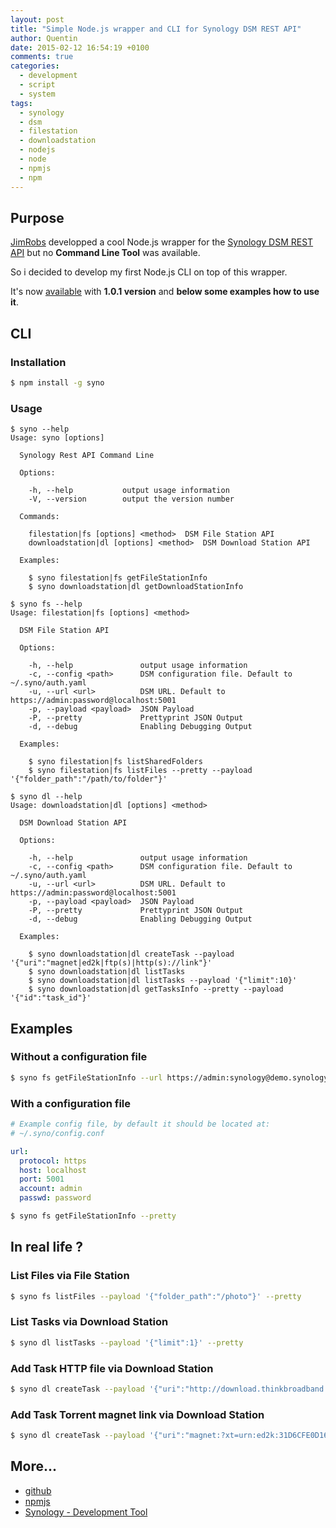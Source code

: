 ```yaml
---
layout: post
title: "Simple Node.js wrapper and CLI for Synology DSM REST API"
author: Quentin
date: 2015-02-12 16:54:19 +0100
comments: true
categories:
  - development
  - script
  - system
tags:
  - synology
  - dsm
  - filestation
  - downloadstation
  - nodejs
  - node
  - npmjs
  - npm
---
```


## Purpose

[JimRobs][1] developped a cool Node.js wrapper for the [Synology DSM REST API][4]
but no **Command Line Tool** was available.

So i decided to develop my first Node.js CLI on top of this wrapper.

It's now [available][2] with **1.0.1 version** and **below some examples how to use it**.

## CLI

### Installation

```bash
$ npm install -g syno
```

### Usage
```
$ syno --help
Usage: syno [options]

  Synology Rest API Command Line

  Options:

    -h, --help           output usage information
    -V, --version        output the version number

  Commands:

    filestation|fs [options] <method>  DSM File Station API
    downloadstation|dl [options] <method>  DSM Download Station API

  Examples:

    $ syno filestation|fs getFileStationInfo
    $ syno downloadstation|dl getDownloadStationInfo
```

```
$ syno fs --help
Usage: filestation|fs [options] <method>

  DSM File Station API

  Options:

    -h, --help               output usage information
    -c, --config <path>      DSM configuration file. Default to ~/.syno/auth.yaml
    -u, --url <url>          DSM URL. Default to https://admin:password@localhost:5001
    -p, --payload <payload>  JSON Payload
    -P, --pretty             Prettyprint JSON Output
    -d, --debug              Enabling Debugging Output

  Examples:

    $ syno filestation|fs listSharedFolders
    $ syno filestation|fs listFiles --pretty --payload '{"folder_path":"/path/to/folder"}'
```

```
$ syno dl --help
Usage: downloadstation|dl [options] <method>

  DSM Download Station API

  Options:

    -h, --help               output usage information
    -c, --config <path>      DSM configuration file. Default to ~/.syno/auth.yaml
    -u, --url <url>          DSM URL. Default to https://admin:password@localhost:5001
    -p, --payload <payload>  JSON Payload
    -P, --pretty             Prettyprint JSON Output
    -d, --debug              Enabling Debugging Output

  Examples:

    $ syno downloadstation|dl createTask --payload '{"uri":"magnet|ed2k|ftp(s)|http(s)://link"}'
    $ syno downloadstation|dl listTasks
    $ syno downloadstation|dl listTasks --payload '{"limit":10}'
    $ syno downloadstation|dl getTasksInfo --pretty --payload '{"id":"task_id"}'
```

## Examples

### Without a configuration file

```bash
$ syno fs getFileStationInfo --url https://admin:synology@demo.synology.com:5001 --pretty
```

### With a configuration file

```yaml
# Example config file, by default it should be located at:
# ~/.syno/config.conf

url:
  protocol: https
  host: localhost
  port: 5001
  account: admin
  passwd: password
```

```bash
$ syno fs getFileStationInfo --pretty
```

## In real life ?

### List Files via File Station

```bash
$ syno fs listFiles --payload '{"folder_path":"/photo"}' --pretty
```

### List Tasks via Download Station

```bash
$ syno dl listTasks --payload '{"limit":1}' --pretty
```

### Add Task HTTP file via Download Station

```bash
$ syno dl createTask --payload '{"uri":"http://download.thinkbroadband.com/5MB.zip"}'
```

### Add Task Torrent magnet link via Download Station
```bash
$ syno dl createTask --payload '{"uri":"magnet:?xt=urn:ed2k:31D6CFE0D16AE931B73C59D7E0C089C0&xl=0&dn=zero_len.fil&xt=urn:bitprint:3I42H3S6NNFQ2MSVX7XZKYAYSCX5QBYJ.LWPNACQDBZRYXW3VHJVCJ64QBZNGHOHHHZWCLNQ&xt=urn:md5:D41D8CD98F00B204E9800998ECF8427E"}'
```

## More...

- [github][2]
- [npmjs][3]
- [Synology - Development Tool][4]

[1]: https://github.com/JimRobs
[2]: https://github.com/JimRobs/syno
[3]: https://www.npmjs.com/package/syno
[4]: https://www.synology.com/en-us/support/developer#tool